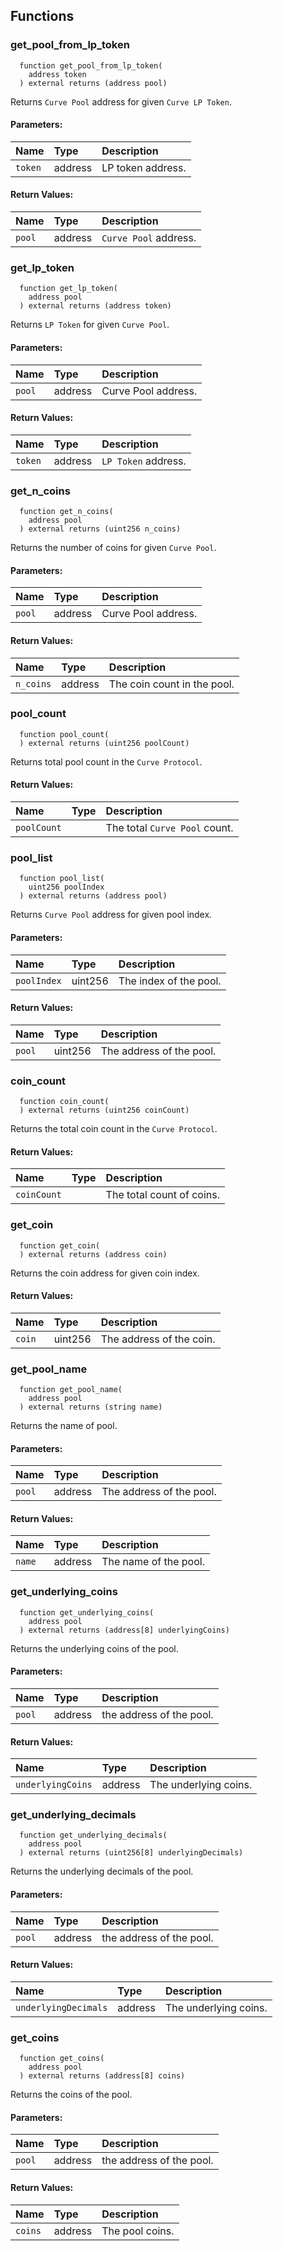 


## Functions
### get_pool_from_lp_token
```solidity
  function get_pool_from_lp_token(
    address token
  ) external returns (address pool)
```
Returns `Curve Pool` address for given `Curve LP Token`.


#### Parameters:
| Name | Type | Description                                                          |
| :--- | :--- | :------------------------------------------------------------------- |
|`token` | address | LP token address.

#### Return Values:
| Name                           | Type          | Description                                                                  |
| :----------------------------- | :------------ | :--------------------------------------------------------------------------- |
|`pool`| address | `Curve Pool` address.
### get_lp_token
```solidity
  function get_lp_token(
    address pool
  ) external returns (address token)
```
Returns `LP Token` for given `Curve Pool`.


#### Parameters:
| Name | Type | Description                                                          |
| :--- | :--- | :------------------------------------------------------------------- |
|`pool` | address | Curve Pool address.

#### Return Values:
| Name                           | Type          | Description                                                                  |
| :----------------------------- | :------------ | :--------------------------------------------------------------------------- |
|`token`| address | `LP Token` address.
### get_n_coins
```solidity
  function get_n_coins(
    address pool
  ) external returns (uint256 n_coins)
```
Returns the number of coins for given `Curve Pool`.


#### Parameters:
| Name | Type | Description                                                          |
| :--- | :--- | :------------------------------------------------------------------- |
|`pool` | address | Curve Pool address.

#### Return Values:
| Name                           | Type          | Description                                                                  |
| :----------------------------- | :------------ | :--------------------------------------------------------------------------- |
|`n_coins`| address | The coin count in the pool.
### pool_count
```solidity
  function pool_count(
  ) external returns (uint256 poolCount)
```
Returns total pool count in the `Curve Protocol`.



#### Return Values:
| Name                           | Type          | Description                                                                  |
| :----------------------------- | :------------ | :--------------------------------------------------------------------------- |
|`poolCount`|  | The total `Curve Pool` count.
### pool_list
```solidity
  function pool_list(
    uint256 poolIndex
  ) external returns (address pool)
```
Returns `Curve Pool` address for given pool index.


#### Parameters:
| Name | Type | Description                                                          |
| :--- | :--- | :------------------------------------------------------------------- |
|`poolIndex` | uint256 | The index of the pool.

#### Return Values:
| Name                           | Type          | Description                                                                  |
| :----------------------------- | :------------ | :--------------------------------------------------------------------------- |
|`pool`| uint256 |  The address of the pool.
### coin_count
```solidity
  function coin_count(
  ) external returns (uint256 coinCount)
```
Returns the total coin count in the `Curve Protocol`.



#### Return Values:
| Name                           | Type          | Description                                                                  |
| :----------------------------- | :------------ | :--------------------------------------------------------------------------- |
|`coinCount`|  | The total count of coins.
### get_coin
```solidity
  function get_coin(
  ) external returns (address coin)
```
Returns the coin address for given coin index.



#### Return Values:
| Name                           | Type          | Description                                                                  |
| :----------------------------- | :------------ | :--------------------------------------------------------------------------- |
|`coin`| uint256 | The address of the coin.
### get_pool_name
```solidity
  function get_pool_name(
    address pool
  ) external returns (string name)
```
Returns the name of pool.


#### Parameters:
| Name | Type | Description                                                          |
| :--- | :--- | :------------------------------------------------------------------- |
|`pool` | address | The address of the pool.

#### Return Values:
| Name                           | Type          | Description                                                                  |
| :----------------------------- | :------------ | :--------------------------------------------------------------------------- |
|`name`| address | The name of the pool.

### get_underlying_coins
```solidity
  function get_underlying_coins(
    address pool
  ) external returns (address[8] underlyingCoins)
```
Returns the underlying coins of the pool.


#### Parameters:
| Name | Type | Description                                                          |
| :--- | :--- | :------------------------------------------------------------------- |
|`pool` | address | the address of the pool.

#### Return Values:
| Name                           | Type          | Description                                                                  |
| :----------------------------- | :------------ | :--------------------------------------------------------------------------- |
|`underlyingCoins`| address | The underlying coins.
### get_underlying_decimals
```solidity
  function get_underlying_decimals(
    address pool
  ) external returns (uint256[8] underlyingDecimals)
```
Returns the underlying decimals of the pool.


#### Parameters:
| Name | Type | Description                                                          |
| :--- | :--- | :------------------------------------------------------------------- |
|`pool` | address | the address of the pool.

#### Return Values:
| Name                           | Type          | Description                                                                  |
| :----------------------------- | :------------ | :--------------------------------------------------------------------------- |
|`underlyingDecimals`| address | The underlying coins.
### get_coins
```solidity
  function get_coins(
    address pool
  ) external returns (address[8] coins)
```
Returns the coins of the pool.


#### Parameters:
| Name | Type | Description                                                          |
| :--- | :--- | :------------------------------------------------------------------- |
|`pool` | address | the address of the pool.

#### Return Values:
| Name                           | Type          | Description                                                                  |
| :----------------------------- | :------------ | :--------------------------------------------------------------------------- |
|`coins`| address | The pool coins.
